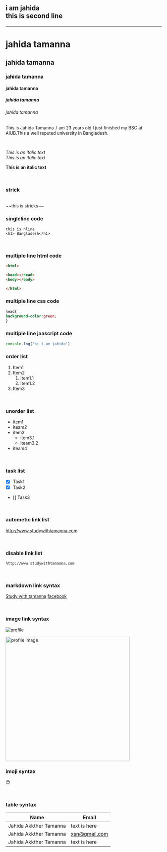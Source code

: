 <!----mardown tutorial-->
i am jahida <br/>
this is second line  <hr>
---

# jahida tamanna
## jahida tamanna

### jahida tamanna
#### jahida tamanna
##### jahida tamanna
###### jahida tamanna


<p>This is Jahida Tamanna .I am 23 years old.I just finished my BSC at AIUB.This a well reputed university in Bangladesh.</p>


<br>

<i>This is an italic text</i>  
_This is an italic text_


  
__This is an italic text__

 <br/>

### strick
  <br/>
~~this is stricks~~


### singleline code

`this is nline`  
`<h1> Bangladesh</h1>`

<br/>

### multiple line html code
```html
<html>

<head></head>
<body></body>

</html>
```
### multiple line css code

```css
head{
background-color:green;
}
```

### multiple line jaascript code
```javascript
console.log('hi i am jahida')
```

  


### order list
1. Item1  
2. Item2  
   1. Item1.1  
   1. Item1.2  
3. Item3

<br>

### unorder list
- item1  
- iteam2
- item3
  - item3.1  
  - iteam3.2  
- iteam4

<br>

### task list
- [x] Task1
- [x] Task2
- [] Task3

<br>

### autometic link list
http://www.studywithtamanna.com


<br>

### disable link list
`http://www.studywithtamanna.com`


<br>

### markdown link syntax

[Study with tamanna](websitelink)
[facebook](facebook)


<br>

### image link syntax
![profile](https://images.unsplash.com/photo-1589998059171-988d887df646?ixlib=rb-4.0.3&ixid=MnwxMjA3fDB8MHxzZWFyY2h8Mnx8b3BlbiUyMGJvb2t8ZW58MHx8MHx8&w=1000&q=80)

<img src="https://scontent.fdac24-4.fna.fbcdn.net/v/t39.30808-6/337247917_773079680853521_5776926102385158543_n.jpg?_nc_cat=107&ccb=1-7&_nc_sid=09cbfe&_nc_eui2=AeFHnPDOXKd9oDaSQMbCkoiLrPq3xJAb_BGs-rfEkBv8EcQ7boC5um9ibAQ5LfY3W8CaudZzZfF5x4TNtDhBsJJS&_nc_ohc=PEs8-1Q2H8IAX-no-HA&_nc_ht=scontent.fdac24-4.fna&oh=00_AfAo7d3zw9xq74KURr4BtB92a5SuRS6r2w2QJKlG8CY5VQ&oe=646379E5" width="400" title="profile image"/>



<br>

### imoji  syntax
😊


<br>

### table syntax

| Name | Email |  
| ---- | ----- |
| Jahida Akkther Tamanna |  text is here  |
| Jahida Akkther Tamanna |  xsn@gmail.com |
| Jahida Akkther Tamanna |  text is here  |








<!----all link is here--->
[websitelink]: http://www.studywithtamanna.com
[facebook]: http://www.studywithtamanna.com



